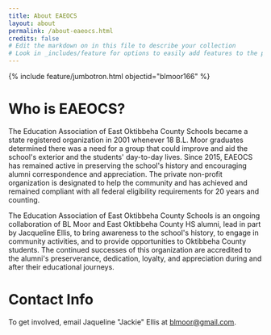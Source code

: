 ```yaml
---
title: About EAEOCS
layout: about
permalink: /about-eaeocs.html
credits: false
# Edit the markdown on in this file to describe your collection
# Look in _includes/feature for options to easily add features to the page
---
```

{% include feature/jumbotron.html objectid="blmoor166" %}

# Who is EAEOCS?

The Education Association of East Oktibbeha County Schools became a state registered organization in 2001 whenever 18 B.L. Moor graduates determined there was a need for a group that could improve and aid the school's exterior and the students' day-to-day lives. Since 2015, EAEOCS has remained active in preserving the school's history and encouraging alumni correspondence and appreciation. The private non-profit organization is designated to help the community and has achieved and remained compliant with all federal eligibility requirements for 20 years and counting. 

The Education Association of East Oktibbeha County Schools is an ongoing collaboration of BL Moor and East Oktibbeha County HS alumni, lead in part by Jacqueline Ellis, to bring awareness to the school's history, to engage in community activities, and to provide opportunities to Oktibbeha County students. The continued successes of this organization are accredited to the alumni's preserverance, dedication, loyalty, and appreciation during and after their educational journeys. 

# Contact Info

To get involved, email Jaqueline "Jackie" Ellis at [blmoor@gmail.com](mailto:blmoor@gmail.com).